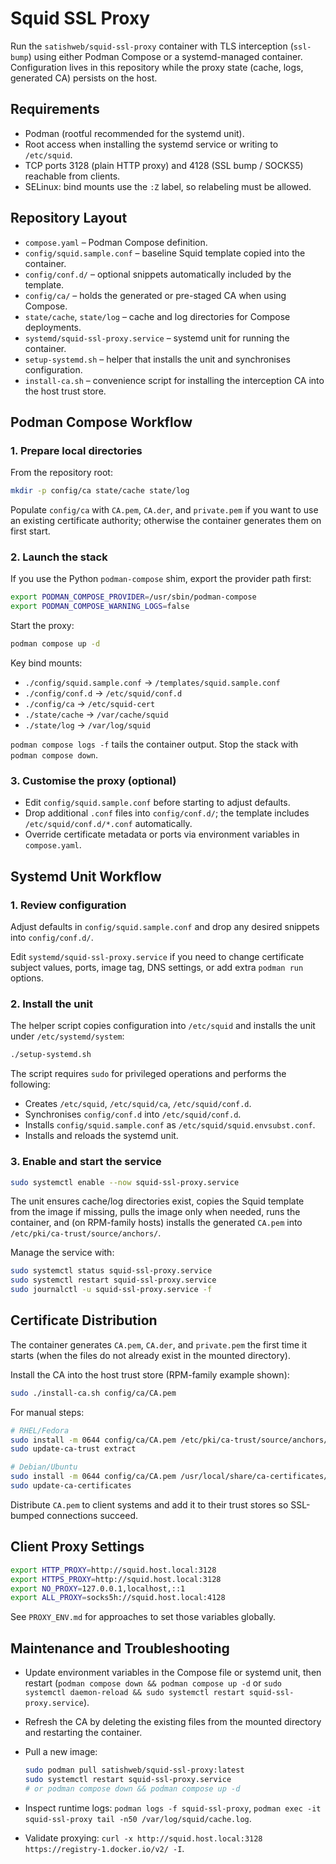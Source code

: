 # Squid SSL Proxy

Run the `satishweb/squid-ssl-proxy` container with TLS interception (`ssl-bump`) using either Podman Compose or a systemd-managed container. Configuration lives in this repository while the proxy state (cache, logs, generated CA) persists on the host.

## Requirements
- Podman (rootful recommended for the systemd unit).
- Root access when installing the systemd service or writing to `/etc/squid`.
- TCP ports 3128 (plain HTTP proxy) and 4128 (SSL bump / SOCKS5) reachable from clients.
- SELinux: bind mounts use the `:Z` label, so relabeling must be allowed.

## Repository Layout
- `compose.yaml` – Podman Compose definition.
- `config/squid.sample.conf` – baseline Squid template copied into the container.
- `config/conf.d/` – optional snippets automatically included by the template.
- `config/ca/` – holds the generated or pre-staged CA when using Compose.
- `state/cache`, `state/log` – cache and log directories for Compose deployments.
- `systemd/squid-ssl-proxy.service` – systemd unit for running the container.
- `setup-systemd.sh` – helper that installs the unit and synchronises configuration.
- `install-ca.sh` – convenience script for installing the interception CA into the host trust store.

## Podman Compose Workflow

### 1. Prepare local directories
From the repository root:

```bash
mkdir -p config/ca state/cache state/log
```

Populate `config/ca` with `CA.pem`, `CA.der`, and `private.pem` if you want to use an existing certificate authority; otherwise the container generates them on first start.

### 2. Launch the stack
If you use the Python `podman-compose` shim, export the provider path first:

```bash
export PODMAN_COMPOSE_PROVIDER=/usr/sbin/podman-compose
export PODMAN_COMPOSE_WARNING_LOGS=false
```

Start the proxy:

```bash
podman compose up -d
```

Key bind mounts:
- `./config/squid.sample.conf` → `/templates/squid.sample.conf`
- `./config/conf.d` → `/etc/squid/conf.d`
- `./config/ca` → `/etc/squid-cert`
- `./state/cache` → `/var/cache/squid`
- `./state/log` → `/var/log/squid`

`podman compose logs -f` tails the container output. Stop the stack with `podman compose down`.

### 3. Customise the proxy (optional)
- Edit `config/squid.sample.conf` before starting to adjust defaults.
- Drop additional `.conf` files into `config/conf.d/`; the template includes `/etc/squid/conf.d/*.conf` automatically.
- Override certificate metadata or ports via environment variables in `compose.yaml`.

## Systemd Unit Workflow

### 1. Review configuration
Adjust defaults in `config/squid.sample.conf` and drop any desired snippets into `config/conf.d/`.

Edit `systemd/squid-ssl-proxy.service` if you need to change certificate subject values, ports, image tag, DNS settings, or add extra `podman run` options.

### 2. Install the unit
The helper script copies configuration into `/etc/squid` and installs the unit under `/etc/systemd/system`:

```bash
./setup-systemd.sh
```

The script requires `sudo` for privileged operations and performs the following:
- Creates `/etc/squid`, `/etc/squid/ca`, `/etc/squid/conf.d`.
- Synchronises `config/conf.d` into `/etc/squid/conf.d`.
- Installs `config/squid.sample.conf` as `/etc/squid/squid.envsubst.conf`.
- Installs and reloads the systemd unit.

### 3. Enable and start the service

```bash
sudo systemctl enable --now squid-ssl-proxy.service
```

The unit ensures cache/log directories exist, copies the Squid template from the image if missing, pulls the image only when needed, runs the container, and (on RPM-family hosts) installs the generated `CA.pem` into `/etc/pki/ca-trust/source/anchors/`.

Manage the service with:

```bash
sudo systemctl status squid-ssl-proxy.service
sudo systemctl restart squid-ssl-proxy.service
sudo journalctl -u squid-ssl-proxy.service -f
```

## Certificate Distribution

The container generates `CA.pem`, `CA.der`, and `private.pem` the first time it starts (when the files do not already exist in the mounted directory).

Install the CA into the host trust store (RPM-family example shown):

```bash
sudo ./install-ca.sh config/ca/CA.pem
```

For manual steps:

```bash
# RHEL/Fedora
sudo install -m 0644 config/ca/CA.pem /etc/pki/ca-trust/source/anchors/squid-ssl-proxy.pem
sudo update-ca-trust extract

# Debian/Ubuntu
sudo install -m 0644 config/ca/CA.pem /usr/local/share/ca-certificates/squid-ssl-proxy.crt
sudo update-ca-certificates
```

Distribute `CA.pem` to client systems and add it to their trust stores so SSL-bumped connections succeed.

## Client Proxy Settings

```bash
export HTTP_PROXY=http://squid.host.local:3128
export HTTPS_PROXY=http://squid.host.local:3128
export NO_PROXY=127.0.0.1,localhost,::1
export ALL_PROXY=socks5h://squid.host.local:4128
```

See `PROXY_ENV.md` for approaches to set those variables globally.

## Maintenance and Troubleshooting
- Update environment variables in the Compose file or systemd unit, then restart (`podman compose down && podman compose up -d` or `sudo systemctl daemon-reload && sudo systemctl restart squid-ssl-proxy.service`).
- Refresh the CA by deleting the existing files from the mounted directory and restarting the container.
- Pull a new image:

  ```bash
  sudo podman pull satishweb/squid-ssl-proxy:latest
  sudo systemctl restart squid-ssl-proxy.service
  # or podman compose down && podman compose up -d
  ```

- Inspect runtime logs: `podman logs -f squid-ssl-proxy`, `podman exec -it squid-ssl-proxy tail -n50 /var/log/squid/cache.log`.
- Validate proxying: `curl -x http://squid.host.local:3128 https://registry-1.docker.io/v2/ -I`.

